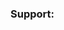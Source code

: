 <h3 align="left">Support:</h3>
<script type='text/javascript' src='https://storage.ko-fi.com/cdn/widget/Widget_2.js'></script><script type='text/javascript'>kofiwidget2.init('Buy me a coffee!', '#e74c3c', 'X8X3NE426');kofiwidget2.draw();</script> 
